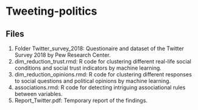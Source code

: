 # Tweeting-politics

## Files

1. Folder Twitter_survey_2018: Questionaire and dataset of the Twitter Survey 2018 by Pew Research Center.
2. dim_reduction_trust.rmd: R code for clustering different real-life social conditions and social trust indicators by machine learning.
3. dim_reduction_opinions.rmd: R code for clustering different responses to social questions and political opinions by machine learning.
4. associations.rmd: R code for detecting intriguing associational rules between variables.
5. Report_Twitter.pdf: Temporary report of the findings.
